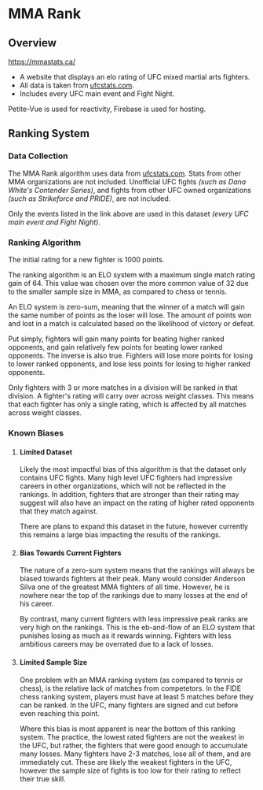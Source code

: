 # MMA Rank

## Overview
https://mmastats.ca/

- A website that displays an elo rating of UFC mixed martial arts fighters.  
- All data is taken from [ufcstats.com](http://www.ufcstats.com/statistics/events/completed).
- Includes every UFC main event and Fight Night.

Petite-Vue is used for reactivity, Firebase is used for hosting.

## Ranking System

### Data Collection

The MMA Rank algorithm uses data from [ufcstats.com](http://www.ufcstats.com/statistics/events/completed). Stats from other MMA organizations are not included. Unofficial UFC fights <i>(such as Dana White's Contender Series)</i>, and fights from other UFC owned organizations <i>(such as Strikeforce and PRIDE)</i>, are not included.

Only the events listed in the link above are used in this dataset <i>(every UFC main event and Fight Night)</i>.

### Ranking Algorithm

The initial rating for a new fighter is 1000 points.

The ranking algorithm is an ELO system with a maximum single match rating gain of 64. This value was chosen over the more common value of 32 due to the smaller sample size in MMA, as compared to chess or tennis.
    
An ELO system is zero-sum, meaning that the winner of a match will gain the same number of points as the loser will lose. The amount of points won and lost in a match is calculated based on the likelihood of victory or defeat. 

Put simply, fighters will gain many points for beating higher ranked opponents, and gain relatively few points for beating lower ranked opponents. The inverse is also true. Fighters will lose more points for losing to lower ranked opponents, and lose less points for losing to 
higher ranked opponents.

Only fighters with 3 or more matches in a division will be ranked in that division. A fighter's rating will carry over across weight classes. This means that each fighter has only a single rating, which is affected by all matches across weight classes. 

### Known Biases

1. #### Limited Dataset

    Likely the most impactful bias of this algorithm is that the dataset only contains UFC fights. Many high level UFC fighters had impressive careers in other organizations, which will not be reflected in the rankings. In addition, fighters that are stronger than their rating may suggest will also have an impact on the rating of higher rated opponents that they match against. 

    There are plans to expand this dataset in the future, however currently this remains a large bias impacting the results of the rankings.

2. #### Bias Towards Current Fighters

    The nature of a zero-sum system means that the rankings will always be biased towards fighters at their peak. Many would consider Anderson Silva one of the greatest MMA fighters of all time. However, he is nowhere near the top of the rankings due to many losses at the end of his career.
            
    By contrast, many current fighters with less impressive peak ranks are very high on the rankings. This is the eb-and-flow of an ELO system that punishes losing as much as it rewards winning. Fighters with less ambitious careers may be overrated due to a lack of losses.

3. #### Limited Sample Size

    One problem with an MMA ranking system (as compared to tennis or chess), is the relative lack of matches from competetors. In the FIDE chess ranking system, players must have at least 5 matches before they can be ranked. In the UFC, many fighters are signed and cut before even reaching this point.
            
    Where this bias is most apparent is near the bottom of this ranking system. The practice, the lowest rated fighters are not the weakest in the UFC, but rather, the fighters that were good enough to accumulate many losses. Many fighters have 2-3 matches, lose all of them, and are immediately cut. These are likely the weakest fighters in the UFC, however the sample size of fights is too low for their rating to reflect their true skill. 







        
